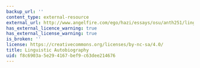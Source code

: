 ```yaml
---
backup_url: ''
content_type: external-resource
external_url: http://www.angelfire.com/ego/hazi/essays/osu/anth251/lingautobio2.html
has_external_licence_warning: true
has_external_license_warning: true
is_broken: ''
license: https://creativecommons.org/licenses/by-nc-sa/4.0/
title: Linguistic Autobiography
uid: f8c6903a-5e29-4167-bef9-c63dee214676
---
```

